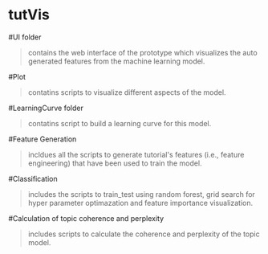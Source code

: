 # tutVis

#UI folder 
>contains the web interface of the prototype which visualizes the auto generated features from the machine learning model.

#Plot 
>contatins scripts to visualize different aspects of the model.

#LearningCurve folder 
>contatins script to build a learning curve for this model.

#Feature Generation 
>incldues all the scripts to generate tutorial's features (i.e., feature engineering) that have been used to train the model.

#Classification 
>includes the scripts to train_test using random forest, grid search for hyper parameter optimazation and feature importance visualization.

#Calculation of topic coherence and perplexity 
>includes scripts to calculate the coherence and perplexity of the topic model.
